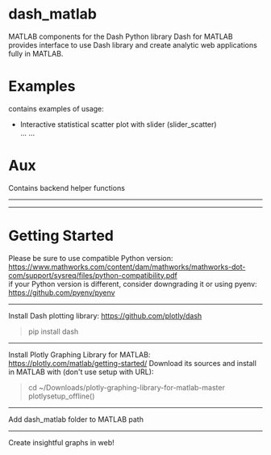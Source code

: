 # dash_matlab
MATLAB components for the Dash Python library
Dash for MATLAB provides interface to use Dash library and create analytic web applications fully in MATLAB.
# Examples
contains examples of usage:
- Interactive statistical scatter plot with slider (slider_scatter)  
...
...
# Aux
Contains backend helper functions
____
____
# Getting Started
Please be sure to use compatible Python version:  
https://www.mathworks.com/content/dam/mathworks/mathworks-dot-com/support/sysreq/files/python-compatibility.pdf  
if your Python version is different, consider downgrading it or using pyenv: https://github.com/pyenv/pyenv  
____
Install Dash plotting library: https://github.com/plotly/dash  
> pip install dash  
____
Install Plotly Graphing Library for MATLAB: https://plotly.com/matlab/getting-started/
Download its sources and install in MATLAB with (don't use setup with URL):  
> cd ~/Downloads/plotly-graphing-library-for-matlab-master  
> plotlysetup_offline()  
____
Add dash_matlab folder to MATLAB path
____
Create insightful graphs in web!

